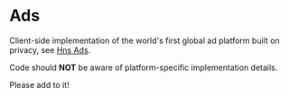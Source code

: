 # Ads

Client-side implementation of the world's first global ad platform built on privacy, see [Hns Ads](https://hns.com/hns-ads-launch/).

Code should **NOT** be aware of platform-specific implementation details.

Please add to it!
